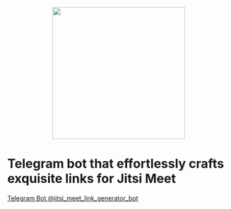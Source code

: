 <p align="center">
  <img src="https://github.com/limpid-kzonix/telegram-jitsi-meet/assets/8176996/05496e18-560a-4c8c-bfaa-e1efb2701bea" width="300px" height="300px"/>
</p>

# Telegram bot that effortlessly crafts exquisite links for Jitsi Meet
[Telegram Bot @jitsi_meet_link_generator_bot](https://t.me/jitsi_meet_link_generator_bot)


